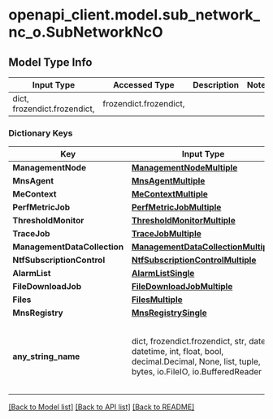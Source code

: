 # openapi_client.model.sub_network_nc_o.SubNetworkNcO

## Model Type Info
Input Type | Accessed Type | Description | Notes
------------ | ------------- | ------------- | -------------
dict, frozendict.frozendict,  | frozendict.frozendict,  |  | 

### Dictionary Keys
Key | Input Type | Accessed Type | Description | Notes
------------ | ------------- | ------------- | ------------- | -------------
**ManagementNode** | [**ManagementNodeMultiple**](ManagementNodeMultiple.md) | [**ManagementNodeMultiple**](ManagementNodeMultiple.md) |  | [optional] 
**MnsAgent** | [**MnsAgentMultiple**](MnsAgentMultiple.md) | [**MnsAgentMultiple**](MnsAgentMultiple.md) |  | [optional] 
**MeContext** | [**MeContextMultiple**](MeContextMultiple.md) | [**MeContextMultiple**](MeContextMultiple.md) |  | [optional] 
**PerfMetricJob** | [**PerfMetricJobMultiple**](PerfMetricJobMultiple.md) | [**PerfMetricJobMultiple**](PerfMetricJobMultiple.md) |  | [optional] 
**ThresholdMonitor** | [**ThresholdMonitorMultiple**](ThresholdMonitorMultiple.md) | [**ThresholdMonitorMultiple**](ThresholdMonitorMultiple.md) |  | [optional] 
**TraceJob** | [**TraceJobMultiple**](TraceJobMultiple.md) | [**TraceJobMultiple**](TraceJobMultiple.md) |  | [optional] 
**ManagementDataCollection** | [**ManagementDataCollectionMultiple**](ManagementDataCollectionMultiple.md) | [**ManagementDataCollectionMultiple**](ManagementDataCollectionMultiple.md) |  | [optional] 
**NtfSubscriptionControl** | [**NtfSubscriptionControlMultiple**](NtfSubscriptionControlMultiple.md) | [**NtfSubscriptionControlMultiple**](NtfSubscriptionControlMultiple.md) |  | [optional] 
**AlarmList** | [**AlarmListSingle**](AlarmListSingle.md) | [**AlarmListSingle**](AlarmListSingle.md) |  | [optional] 
**FileDownloadJob** | [**FileDownloadJobMultiple**](FileDownloadJobMultiple.md) | [**FileDownloadJobMultiple**](FileDownloadJobMultiple.md) |  | [optional] 
**Files** | [**FilesMultiple**](FilesMultiple.md) | [**FilesMultiple**](FilesMultiple.md) |  | [optional] 
**MnsRegistry** | [**MnsRegistrySingle**](MnsRegistrySingle.md) | [**MnsRegistrySingle**](MnsRegistrySingle.md) |  | [optional] 
**any_string_name** | dict, frozendict.frozendict, str, date, datetime, int, float, bool, decimal.Decimal, None, list, tuple, bytes, io.FileIO, io.BufferedReader | frozendict.frozendict, str, BoolClass, decimal.Decimal, NoneClass, tuple, bytes, FileIO | any string name can be used but the value must be the correct type | [optional]

[[Back to Model list]](../../README.md#documentation-for-models) [[Back to API list]](../../README.md#documentation-for-api-endpoints) [[Back to README]](../../README.md)

